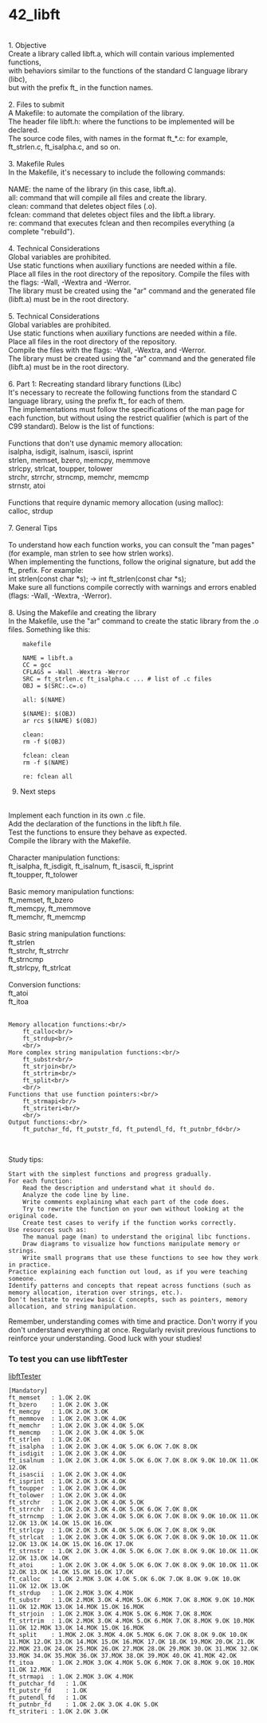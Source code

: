 # 42_libft
<br/>
1. Objective<br/>
Create a library called libft.a, which will contain various implemented functions,<br/>
with behaviors similar to the functions of the standard C language library (libc),<br/>
but with the prefix ft_ in the function names.<br/>
<br/>
2. Files to submit<br/>
 A Makefile: to automate the compilation of the library.<br/>
    The header file libft.h: where the functions to be implemented will be declared.<br/>
    The source code files, with names in the format ft_*.c: for example, ft_strlen.c, ft_isalpha.c, and so on.<br/>
<br/>
3. Makefile Rules<br/>
In the Makefile, it's necessary to include the following commands:<br/>
<br/>
   NAME: the name of the library (in this case, libft.a).<br/>
   all: command that will compile all files and create the library.<br/>
   clean: command that deletes object files (.o).<br/>
   fclean: command that deletes object files and the libft.a library.<br/>
   re: command that executes fclean and then recompiles everything (a complete "rebuild").<br/>
<br/>
4. Technical Considerations<br/>
Global variables are prohibited.<br/>
    Use static functions when auxiliary functions are needed within a file.<br/>
    Place all files in the root directory of the repository.
    Compile the files with the flags: -Wall, -Wextra and -Werror.<br/>
    The library must be created using the "ar" command and the generated file (libft.a) must be in the root directory.<br/>
<br/>
5. Technical Considerations<br/>
Global variables are prohibited.<br/>
    Use static functions when auxiliary functions are needed within a file.<br/>
    Place all files in the root directory of the repository.<br/>
    Compile the files with the flags: -Wall, -Wextra, and -Werror.<br/>
    The library must be created using the "ar" command and the generated file (libft.a) must be in the root directory.<br/>
<br/>
6. Part 1: Recreating standard library functions (Libc) <br/>
It's necessary to recreate the following functions from the standard C language library, using the prefix ft_ for each of them.<br/>
The implementations must follow the specifications of the man page for each function, but without using the restrict qualifier (which is part of the C99 standard). Below is the list of functions:<br/>
<br/>
    Functions that don't use dynamic memory allocation:<br/>
        isalpha, isdigit, isalnum, isascii, isprint<br/>
        strlen, memset, bzero, memcpy, memmove<br/>
        strlcpy, strlcat, toupper, tolower<br/>
        strchr, strrchr, strncmp, memchr, memcmp<br/>
        strnstr, atoi<br/>
<br/>
    Functions that require dynamic memory allocation (using malloc):<br/>
        calloc, strdup<br/>
<br/>
7. General Tips<br/>
<br/>
 To understand how each function works, you can consult the "man pages" (for example, man strlen to see how strlen works).<br/>
 When implementing the functions, follow the original signature, but add the ft_ prefix. For example:<br/>
        int strlen(const char *s); → int ft_strlen(const char *s);<br/>
    Make sure all functions compile correctly with warnings and errors enabled (flags: -Wall, -Wextra, -Werror).<br/>
<br/>
8. Using the Makefile and creating the library<br/>
In the Makefile, use the "ar" command to create the static library from the .o files. Something like this:<br/>

		makefile

		NAME = libft.a
		CC = gcc
		CFLAGS = -Wall -Wextra -Werror
		SRC = ft_strlen.c ft_isalpha.c ... # list of .c files
		OBJ = $(SRC:.c=.o)

		all: $(NAME)

		$(NAME): $(OBJ)
		ar rcs $(NAME) $(OBJ)

		clean:
		rm -f $(OBJ)
 
		fclean: clean
		rm -f $(NAME)

		re: fclean all

9. Next steps<br/>
<br/>
    Implement each function in its own .c file.<br/>
    Add the declaration of the functions in the libft.h file.<br/>
    Test the functions to ensure they behave as expected.<br/>
    Compile the library with the Makefile.<br/>
    <br/>
    Character manipulation functions:<br/>
        ft_isalpha, ft_isdigit, ft_isalnum, ft_isascii, ft_isprint<br/>
        ft_toupper, ft_tolower<br/>
        <br/>
    Basic memory manipulation functions:<br/>
        ft_memset, ft_bzero<br/>
        ft_memcpy, ft_memmove<br/>
        ft_memchr, ft_memcmp<br/>
        <br/>
    Basic string manipulation functions:<br/>
        ft_strlen<br/>
        ft_strchr, ft_strrchr<br/>
        ft_strncmp<br/>
        ft_strlcpy, ft_strlcat<br/>
        <br/>
    Conversion functions:<br/>
        ft_atoi<br/>
        ft_itoa<br/><br/>
        
    Memory allocation functions:<br/>
        ft_calloc<br/>
        ft_strdup<br/>
        <br/>
    More complex string manipulation functions:<br/>
        ft_substr<br/>
        ft_strjoin<br/>
        ft_strtrim<br/>
        ft_split<br/>
        <br/>
    Functions that use function pointers:<br/>
        ft_strmapi<br/>
        ft_striteri<br/>
        <br/>
    Output functions:<br/>
        ft_putchar_fd, ft_putstr_fd, ft_putendl_fd, ft_putnbr_fd<br/>
<br/>

Study tips:<br/>

    Start with the simplest functions and progress gradually.
    For each function:
        Read the description and understand what it should do.
        Analyze the code line by line.
        Write comments explaining what each part of the code does.
        Try to rewrite the function on your own without looking at the original code.
        Create test cases to verify if the function works correctly.
    Use resources such as:
        The manual page (man) to understand the original libc functions.
        Draw diagrams to visualize how functions manipulate memory or strings.
        Write small programs that use these functions to see how they work in practice.
    Practice explaining each function out loud, as if you were teaching someone.
    Identify patterns and concepts that repeat across functions (such as memory allocation, iteration over strings, etc.).
    Don't hesitate to review basic C concepts, such as pointers, memory allocation, and string manipulation.

Remember, understanding comes with time and practice. 
Don't worry if you don't understand everything at once. Regularly revisit previous functions to reinforce your understanding.
Good luck with your studies!


### To test you can use libftTester
[libftTester](https://github.com/Tripouille/libftTester)

	[Mandatory]
	ft_memset	: 1.OK 2.OK 
	ft_bzero	: 1.OK 2.OK 3.OK 
	ft_memcpy	: 1.OK 2.OK 3.OK 
	ft_memmove	: 1.OK 2.OK 3.OK 4.OK 
	ft_memchr	: 1.OK 2.OK 3.OK 4.OK 5.OK 
	ft_memcmp	: 1.OK 2.OK 3.OK 4.OK 5.OK 
	ft_strlen	: 1.OK 2.OK 
	ft_isalpha	: 1.OK 2.OK 3.OK 4.OK 5.OK 6.OK 7.OK 8.OK 
	ft_isdigit	: 1.OK 2.OK 3.OK 4.OK 
	ft_isalnum	: 1.OK 2.OK 3.OK 4.OK 5.OK 6.OK 7.OK 8.OK 9.OK 10.OK 11.OK 12.OK 
	ft_isascii	: 1.OK 2.OK 3.OK 4.OK 
	ft_isprint	: 1.OK 2.OK 3.OK 4.OK 
	ft_toupper	: 1.OK 2.OK 3.OK 4.OK 
	ft_tolower	: 1.OK 2.OK 3.OK 4.OK 
	ft_strchr	: 1.OK 2.OK 3.OK 4.OK 5.OK 
	ft_strrchr	: 1.OK 2.OK 3.OK 4.OK 5.OK 6.OK 7.OK 8.OK 
	ft_strncmp	: 1.OK 2.OK 3.OK 4.OK 5.OK 6.OK 7.OK 8.OK 9.OK 10.OK 11.OK 12.OK 13.OK 14.OK 15.OK 16.OK 
	ft_strlcpy	: 1.OK 2.OK 3.OK 4.OK 5.OK 6.OK 7.OK 8.OK 9.OK 
	ft_strlcat	: 1.OK 2.OK 3.OK 4.OK 5.OK 6.OK 7.OK 8.OK 9.OK 10.OK 11.OK 12.OK 13.OK 14.OK 15.OK 16.OK 17.OK 
	ft_strnstr	: 1.OK 2.OK 3.OK 4.OK 5.OK 6.OK 7.OK 8.OK 9.OK 10.OK 11.OK 12.OK 13.OK 14.OK 
	ft_atoi		: 1.OK 2.OK 3.OK 4.OK 5.OK 6.OK 7.OK 8.OK 9.OK 10.OK 11.OK 12.OK 13.OK 14.OK 15.OK 16.OK 17.OK 
	ft_calloc	: 1.OK 2.MOK 3.OK 4.OK 5.OK 6.OK 7.OK 8.OK 9.OK 10.OK 11.OK 12.OK 13.OK 
	ft_strdup	: 1.OK 2.MOK 3.OK 4.MOK 
	ft_substr	: 1.OK 2.MOK 3.OK 4.MOK 5.OK 6.MOK 7.OK 8.MOK 9.OK 10.MOK 11.OK 12.MOK 13.OK 14.MOK 15.OK 16.MOK 
	ft_strjoin	: 1.OK 2.MOK 3.OK 4.MOK 5.OK 6.MOK 7.OK 8.MOK 
	ft_strtrim	: 1.OK 2.MOK 3.OK 4.MOK 5.OK 6.MOK 7.OK 8.MOK 9.OK 10.MOK 11.OK 12.MOK 13.OK 14.MOK 15.OK 16.MOK 
	ft_split	: 1.MOK 2.OK 3.MOK 4.OK 5.MOK 6.OK 7.OK 8.OK 9.OK 10.OK 11.MOK 12.OK 13.OK 14.MOK 15.OK 16.MOK 17.OK 18.OK 19.MOK 20.OK 21.OK 22.MOK 23.OK 24.OK 25.MOK 26.OK 27.MOK 28.OK 29.MOK 30.OK 31.MOK 32.OK 33.MOK 34.OK 35.MOK 36.OK 37.MOK 38.OK 39.MOK 40.OK 41.MOK 42.OK 
	ft_itoa		: 1.OK 2.MOK 3.OK 4.MOK 5.OK 6.MOK 7.OK 8.MOK 9.OK 10.MOK 11.OK 12.MOK 
	ft_strmapi	: 1.OK 2.MOK 3.OK 4.MOK 
	ft_putchar_fd	: 1.OK 
	ft_putstr_fd	: 1.OK 
	ft_putendl_fd	: 1.OK 
	ft_putnbr_fd	: 1.OK 2.OK 3.OK 4.OK 5.OK 
	ft_striteri	: 1.OK 2.OK 3.OK
